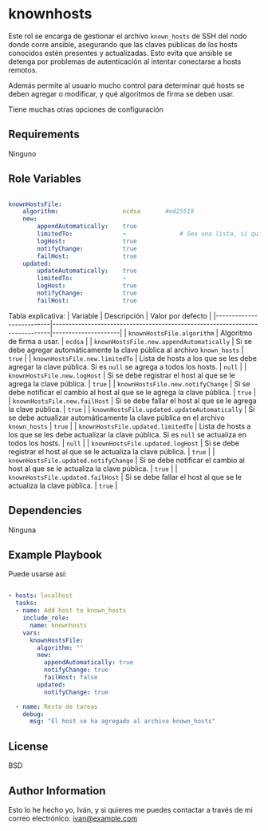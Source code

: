 knownhosts
=========

Este rol se encarga de gestionar el archivo `known_hosts` de SSH del nodo donde corre ansible, asegurando que las claves públicas de los hosts conocidos estén presentes y actualizadas. 
Esto evita que ansible se detenga por problemas de autenticación al intentar conectarse a hosts remotos.

Además permite al usuario mucho control para determinar qué hosts se deben agregar o modificar, y qué algoritmos de firma se deben usar.

Tiene muchas otras opciones de configuración

Requirements
------------

Ninguno

Role Variables
--------------

```yaml

knownHostsFile:
    algorithm:                  ecdsa       #ed25519
    new:
        appendAutomatically:    true
        limitedTo:              ~               # Sea una lista, si quiero limitar, o null(undefined) si no quiero limitar.
        logHost:                true
        notifyChange:           true
        failHost:               true
    updated:
        updateAutomatically:    true
        limitedTo:              ~
        logHost:                true
        notifyChange:           true
        failHost:               true
```

Tabla explicativa:
| Variable                  | Descripción                                                                 | Valor por defecto |
|--------------------------|-----------------------------------------------------------------------------|---------------------|
| `knownHostsFile.algorithm`       | Algoritmo de firma a usar.                                                 | `ecdsa`          |
| `knownHostsFile.new.appendAutomatically` | Si se debe agregar automáticamente la clave pública al archivo `known_hosts` | `true`           |
| `knownHostsFile.new.limitedTo` | Lista de hosts a los que se les debe agregar la clave pública. Si es `null` se agrega a todos los hosts. | `null`          |
| `knownHostsFile.new.logHost` | Si se debe registrar el host al que se le agrega la clave pública. | `true`           |
| `knownHostsFile.new.notifyChange` | Si se debe notificar el cambio al host al que se le agrega la clave pública. | `true`           |
| `knownHostsFile.new.failHost` | Si se debe fallar el host al que se le agrega la clave pública. | `true`           |
| `knownHostsFile.updated.updateAutomatically` | Si se debe actualizar automáticamente la clave pública en el archivo `known_hosts` | `true`           |
| `knownHostsFile.updated.limitedTo` | Lista de hosts a los que se les debe actualizar la clave pública. Si es `null` se actualiza en todos los hosts. | `null`          |
| `knownHostsFile.updated.logHost` | Si se debe registrar el host al que se le actualiza la clave pública. | `true`           |
| `knownHostsFile.updated.notifyChange` | Si se debe notificar el cambio al host al que se le actualiza la clave pública. | `true`           |
| `knownHostsFile.updated.failHost` | Si se debe fallar el host al que se le actualiza la clave pública. | `true`           |

Dependencies
------------

Ninguna

Example Playbook
----------------

Puede usarse así:
```yaml

- hosts: localhost
  tasks:
  - name: Add host to known_hosts
    include_role:
      name: knownhosts
    vars:
      knownHostsFile:
        algorithm: ""
        new:
          appendAutomatically: true
          notifyChange: true
          failHost: false
        updated:
          notifyChange: true

  - name: Resto de tareas
    debug:
      msg: "El host se ha agregado al archivo known_hosts"

```

License
-------

BSD

Author Information
------------------

Esto lo he hecho yo, Iván, y si quieres me puedes contactar a través de mi correo electrónico: ivan@example.com
